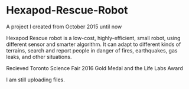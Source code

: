 # Hexapod-Rescue-Robot
A project I created from October 2015 until now

Hexapod Rescue robot is a low-cost, highly-efficient, small robot, using different sensor and smarter algorithm. It can adapt
to different kinds of terrains, search and report people in danger of fires, earthquakes, gas leaks, and other situations.

Recieved Toronto Science Fair 2016 Gold Medal and the Life Labs Award

I am still uploading files.
